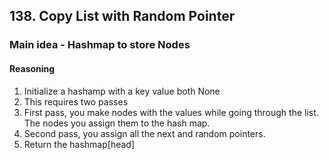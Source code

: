 ## 138. Copy List with Random Pointer

### Main idea - Hashmap to store Nodes

#### Reasoning

1. Initialize a hashamp with a key value both None
2. This requires two passes
3. First pass, you make nodes with the values while going through the list. The nodes you assign them to the hash map.
4. Second pass, you assign all the next and random pointers.
5. Return the hashmap[head]